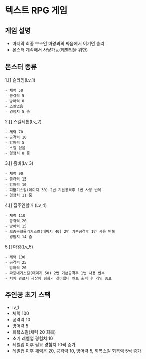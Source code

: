 # 텍스트 RPG 게임

## 게임 설명

- 마지막 최종 보스인 마왕과의 싸움에서 이기면 승리
- 몬스터 계속해서 사냥가능(레벨업을 위한)

## 몬스터 종류

1.[] 슬라임(Lv_1)

    - 체력 50
    - 공격력 5
    - 방어력 0
    - 스킬없음
    - 경험치 5 줌

2.[] 스켈레톤(Lv_2)

    - 체력 70
    - 공격력 10
    - 방어력 5
    - 스킬 없음
    - 경험치 8 줌

3.[] 좀비(Lv_3)

    - 체력 90
    - 공격력 15
    - 방어력 10
    - 피뿜기스킬(데미지 30) 2번 기본공격후 1번 사용 반복
    - 경험치 11 줌

4.[] 집주인할매 (Lv_4)

    - 체력 110
    - 공격력 20
    - 방어력 15
    - 보증금뺴돌리기스킬(데미지 40) 2번 기본공격후 1번 사용 반복
    - 경험치 14 줌

5.[] 마왕(Lv_5)

    - 체력 130
    - 공격력 25
    - 방어력 20
    - 짜증내기스킬(데미지 50) 2번 기본공격후 1번 사용 반복
    - 처치 완료시 세상에 평화가 찾아왔다 멘트 출력 후 게임 종료

## 주인공 초기 스팩

- lv_1
- 체력 100
- 공격력 10
- 방어력 5
- 회복스킬(체력 20 회복)
- 초기 레벨업 경험치 10
- 레벨업 이후 필요 경험치 10씩 증가
- 레벌업 이후 체력은 20, 공격력 10, 방어력 5, 회복스킬 회복력 5씩 증가
